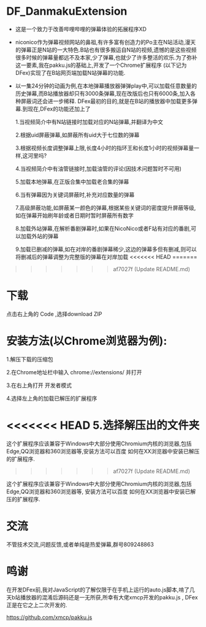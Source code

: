 # DF_DanmakuExtension
- 这是一个致力于改善哔哩哔哩的弹幕体验的拓展程序XD
- niconico作为弹幕视频网站的鼻祖,有许多富有创造力的Po主在N站活动,漫天的弹幕正是N站的一大特色.B站也有很多搬运自N站的视频,遗憾的是这些视频很多时候的弹幕量都远不及本家,少了弹幕,也就少了许多整活的欢乐.为了弥补这一要素,我在pakku.js的基础上,开发了一个Chrome扩展程序 (以下记为DFex)实现了在B站网页端加载N站弹幕的功能.
- 以一集24分钟的动画为例,在本地弹幕播放器弹弹play中,可以加载任意数量的历史弹幕,而B站播放器却只有3000条弹幕,现在改版后也只有6000条,加入各种屏蔽词还会进一步稀释. DFex最初的目的,就是在B站的播放器中加载更多弹幕.到现在,DFex的功能还加上了

  1.当视频简介中有N站链接时加载对应的N站弹幕,并翻译为中文

  2.根据uid屏蔽弹幕,如屏蔽所有uid大于七位数的弹幕

  3.根据视频长度调整弹幕上限,长度4小时的指环王和长度1小时的视频弹幕量一样,这河里吗?

  4.当视频简介中有油管链接时,加载油管的评论(因技术问题暂时不可用)

  5.加载本地弹幕,在正版合集中加载老合集的弹幕

  6.当有弹幕因为关键词屏蔽时,补充对应数量的弹幕

  7.高级屏蔽功能,如屏蔽某一颜色的弹幕,根据某些关键词的密度提升屏蔽等级,如在弹幕开始刷年龄或者日期时暂时屏蔽所有数字
  
  8.加载外站弹幕,在解析番剧弹幕时,如果在NicoNico或者F站有对应的番剧,可以加载外站的弹幕
  
  9.加载已删减的弹幕,如在对岸的番剧弹幕稀少,这边的弹幕多但有删减,则可以将删减后的弹幕调整为完整版的弹幕在对岸加载
<<<<<<< HEAD
=======

>>>>>>> af7027f (Update README.md)

# 下载
点击右上角的 Code ,选择download ZIP
# 安装方法(以Chrome浏览器为例):
    
1.解压下载的压缩包

2.在Chrome地址栏中输入 chrome://extensions/ 并打开

3.在右上角打开 开发者模式

4.选择左上角的加载已解压的扩展程序

<<<<<<< HEAD
5.选择解压出的文件夹
=======
这个扩展程序应该兼容于Windows中大部分使用Chromium内核的浏览器,包括Edge,QQ浏览器和360浏览器等,安装方法可以百度 如何在XX浏览器中安装已解压的扩展程序.
>>>>>>> af7027f (Update README.md)

这个扩展程序应该兼容于Windows中大部分使用Chromium内核的浏览器,包括Edge,QQ浏览器和360浏览器等,
安装方法可以百度 如何在XX浏览器中安装已解压的扩展程序.

# 交流
不管技术交流,问题反馈,或者单纯是热爱弹幕,群号809248863

# 鸣谢
在开发DFex前,我对JavaScript的了解仅限于在手机上运行的auto.js脚本,啃了几天b站播放器的混淆后源码还是一无所获,所幸有大佬xmcp开发的pakku.js ,  DFex正是在它之上二次开发的.

  ​https://github.com/xmcp/pakku.js



    

